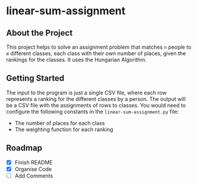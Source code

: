 # linear-sum-assignment


## About the Project

This project helps to solve an assignment problem that matches `n` people to `m` different classes, each class with their own number of places, given the rankings for the classes. It uses the Hungarian Algorithm.

## Getting Started

The input to the program is just a single CSV file, where each row represents a ranking for the different classes by a person. The output will be a CSV file with the assignments of rows to classes. You would need to configure the following constants in the `linear-sum-assignment.py` file:

- The number of places for each class
- The weighting function for each ranking

## Roadmap

- [x] Finish README
- [x] Organise Code
- [ ] Add Comments